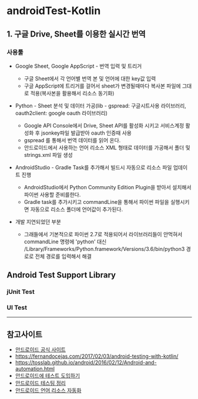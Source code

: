 # androidTest-Kotlin

## 1. 구글 Drive, Sheet를 이용한 실시간 번역

### 사용툴

* Google Sheet, Google AppScript - 번역 입력 및 트리거 
    * 구글 Sheet에서 각 언어별 번역 본 및 언어에 대한 key값 입력
    * 구글 AppScript에 트리거를 걸어서 sheet가 변경될때마다 복사본 파일에 그대로 적용(복사본을 활용해서 리소스 동기화)

* Python - Sheet 분석 및 데이터 가공(lib - gspread: 구글시트사용 라이브러리, oauth2client: google oauth 라이브러리)
    * Google API Console에서 Drive, Sheet API를 활성화 시키고 서비스계정 활성화 후 jsonkey파일 발급받아 oauth 인증때 사용
    * gspread 를 통해서 번역 데이터를 읽어 온다.
    * 안드로이드에서 사용하는 언어 리소스 XML 형태로 데이터를 가공해서 폴더 및 strings.xml 파일 생성
    
* AndroidStudio - Gradle Task를 추가해서 빌드시 자동으로 리소스 파일 업데이트 진행
    * AndroidStudio에서 Python Community Edition Plugin을 받아서 설치해서 파이썬 사용할 준비를한다.
    * Gradle task를 추가시키고 commandLine을 통해서 파이썬 파일을 실행시키면 자동으로 리소스 폴더에 언어값이 추가된다.
    
    
* 개발 지연되었던 부분
    * 그래들에서 기본적으로 파이썬 2.7로 적용되어서 라이브러리들이 안먹혀서 commandLine 명령에 'python' 대신
    /Library/Frameworks/Python.framework/Versions/3.6/bin/python3 경로로 전체 경로를 입력해서 해결



## Android Test Support Library

### jUnit Test

### UI Test


---


## 참고사이트
* [안드로이드 공식 사이트](https://developer.android.com/studio/test/index.html?hl=ko)
* https://fernandocejas.com/2017/02/03/android-testing-with-kotlin/
* https://tosslab.github.io/android/2016/02/12/Android-and-automation.html
* [안드로이드에 테스트 도입하기](http://blog.dramancompany.com/2016/08/안드로이드에-테스트-도입하기/)
* [안드로이드 테스팅 정리](http://kimjihyok.info/2017/04/06/android-testing-정리/)
* [안드로이드 언어 리소스 자동화](http://tiii.tistory.com/22)